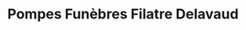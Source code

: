 ---
title: "Pompes Funèbres Filatre Delavaud"
url: /la-gacilly/pompes-funebres-filatre-delavaud/
shop: Bestattungen
---